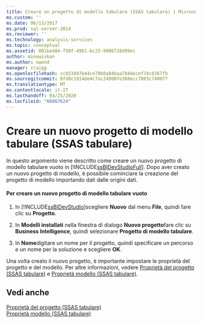```yaml
---
title: Creare un progetto di modello tabulare (SSAS tabulare) | Microsoft Docs
ms.custom: ''
ms.date: 06/13/2017
ms.prod: sql-server-2014
ms.reviewer: ''
ms.technology: analysis-services
ms.topic: conceptual
ms.assetid: 001bed84-f50f-4961-bc25-9906728d99ec
author: minewiskan
ms.author: owend
manager: craigg
ms.openlocfilehash: ccb53d47b44ce70b8a84baa784decef74c8367fb
ms.sourcegitcommit: 6fd8c1914de4c7ac24900fe388ecc7883c740077
ms.translationtype: MT
ms.contentlocale: it-IT
ms.lasthandoff: 04/25/2020
ms.locfileid: "66067624"
---
```

# <a name="create-a-newtabular-model-project-ssas-tabular"></a>Creare un nuovo progetto di modello tabulare (SSAS tabulare)
  In questo argomento viene descritto come creare un nuovo progetto di modello tabulare vuoto in [!INCLUDE[ssBIDevStudioFull](../../includes/ssbidevstudiofull-md.md)]. Dopo aver creato un nuovo progetto di modello, è possibile cominciare la creazione del progetto di modello importando dati dalle origini dati.  
  
#### <a name="to-create-a-new-blank-tabular-model-project"></a>Per creare un nuovo progetto di modello tabulare vuoto  
  
1.  In [!INCLUDE[ssBIDevStudio](../../includes/ssbidevstudio-md.md)]scegliere **Nuovo** dal menu **File**, quindi fare clic su **Progetto**.  
  
2.  In **Modelli installati** nella finestra di dialogo **Nuovo progetto**fare clic su **Business Intelligence**, quindi selezionare **Progetto di modello tabulare**.  
  
3.  In **Nome**digitare un nome per il progetto, quindi specificare un percorso e un nome per la soluzione e scegliere **OK**.  
  
 Una volta creato il nuovo progetto, è importante impostare le proprietà del progetto e del modello. Per altre informazioni, vedere [Proprietà del progetto &#40;SSAS tabulare&#41;](properties-ssas-tabular.md) e [Proprietà modello &#40;SSAS tabulare&#41;](model-properties-ssas-tabular.md).  
  
## <a name="see-also"></a>Vedi anche  
 [Proprietà del progetto &#40;SSAS tabulare&#41;](properties-ssas-tabular.md)   
 [Proprietà modello &#40;SSAS tabulare&#41;](model-properties-ssas-tabular.md)  
  
  
